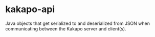 # kakapo-api

Java objects that get serialized to and deserialized from JSON when communicating between the Kakapo server and client(s).

